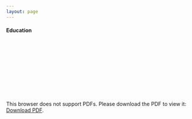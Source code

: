 ```yaml
---
layout: page
---
```

#### Education
<object data="/resume/Grad_2020_Resume.pdf" type="application/pdf" width="700px" height="700px">
    <embed src="/resume/Grad_2020_Resume.pdf">
        <p>This browser does not support PDFs. Please download the PDF to view it: <a href="/resume/Grad_2020_Resume.pdf">Download PDF</a>.</p>
    </embed>
</object>